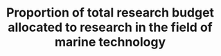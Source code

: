 ---
data_non_statistical: true
goal_meta_link: http://unstats.un.org/sdgs/files/metadata-compilation/Metadata-Goal-14.pdf
goal_meta_link_page: 19
graph: null
graph_status_notes: unk
graph_title: Proportion of total research budget allocated to research in the field
  of marine technology
graph_type: null
graph_type_description: null
has_metadata: false
indicator: 14.a.1
indicator_name: Proportion of total research budget allocated to research in the field
  of marine technology
indicator_variable: null
layout: indicator
permalink: /14-a-1/
published: true
reporting_status: notstarted
sdg_goal: 14
source_active_1: true
source_notes_1: null
source_title_1: null
target: Increase scientific knowledge, develop research capacity and transfer marine
  technology, taking into account the Intergovernmental Oceanographic Commission Criteria
  and Guidelines on the Transfer of Marine Technology, in order to improve ocean health
  and to enhance the contribution of marine biodiversity to the development of developing
  countries, in particular small Island developing States and least developed countries.
target_id: 14.a
title: Proportion of total research budget allocated to research in the field of marine
  technology
un_custodial_agency: 'IOC-UNESCO (Partnering Agencies: UNEP)'
un_designated_tier: '3'
variable_description: null
variable_notes: null
---